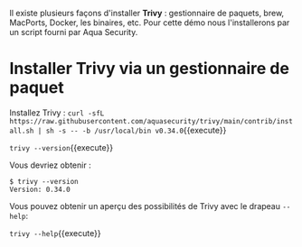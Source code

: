 Il existe plusieurs façons d'installer **Trivy** : gestionnaire de paquets, brew, MacPorts, Docker, les binaires, etc.
Pour cette démo nous l'installerons par un script fourni par Aqua Security.

# Installer Trivy via un gestionnaire de paquet

Installez Trivy :
`curl -sfL https://raw.githubusercontent.com/aquasecurity/trivy/main/contrib/install.sh | sh -s -- -b /usr/local/bin v0.34.0`{{execute}}

`trivy --version`{{execute}}

Vous devriez obtenir :
```
$ trivy --version
Version: 0.34.0
```

Vous pouvez obtenir un aperçu des possibilités de Trivy avec le drapeau `--help`:

`trivy --help`{{execute}}
